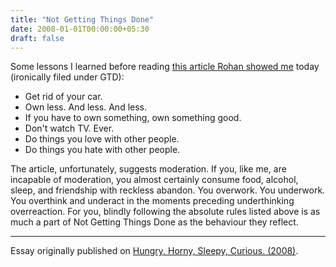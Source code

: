 ```yaml
---
title: "Not Getting Things Done"
date: 2008-01-01T00:00:00+05:30
draft: false
---
```


Some lessons I learned before reading [this article Rohan showed me](http://blogs.salon.com/0002007/2008/01/07.html#a2074) today (ironically filed under GTD):

- Get rid of your car.
- Own less. And less. And less.
- If you have to own something, own something good.
- Don't watch TV. Ever.
- Do things you love with other people.
- Do things you hate with other people.

The article, unfortunately, suggests moderation. If you, like me, are incapable of moderation, you almost certainly consume food, alcohol, sleep, and friendship with reckless abandon. You overwork. You underwork. You overthink and underact in the moments preceding underthinking overreaction. For you, blindly following the absolute rules listed above is as much a part of Not Getting Things Done as the behaviour they reflect.

***

Essay originally published on [Hungry, Horny, Sleepy, Curious. (2008)](http://blog.deobald.ca/2008/01/not-getting-things-done.html).
